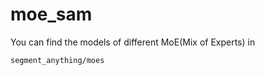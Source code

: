 # moe_sam

You can find the models of different MoE(Mix of Experts) in 
```bash
segment_anything/moes
```
